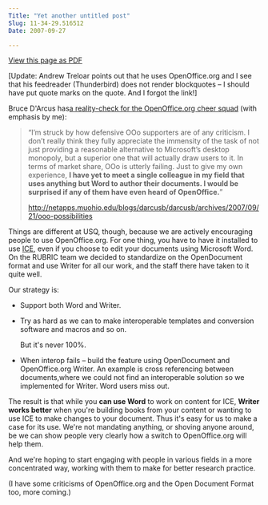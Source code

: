 ```yaml
---
Title: "Yet another untitled post"
Slug: 11-34-29.516512
Date: 2007-09-27

---
```

<div>

[View this page as PDF](/blog/2007/09/27/11-34-29.516512/100.pdf)

[Update: Andrew Treloar points out that he uses OpenOffice.org and I see
that his feedreader (Thunderbird) does not render blockquotes <span
class="spCh spChx2013">–</span> I should have put quote marks on the
quote. And I forgot the link!]

Bruce D'Arcus has[a reality-check for the OpenOffice.org cheer
squad](http://netapps.muohio.edu/blogs/darcusb/darcusb/archives/2007/09/21/ooo-possibilities)
(with emphasis by me):

> <span class="spCh spChx201c">“</span>I<span
> class="spCh spChx2019">’</span>m struck by how defensive OOo
> supporters are of any criticism. I don<span
> class="spCh spChx2019">’</span>t really think they fully appreciate
> the immensity of the task of not just providing a reasonable
> alternative to Microsoft<span class="spCh spChx2019">’</span>s desktop
> monopoly, but a superior one that will actually draw users to it. In
> terms of market share, OOo is utterly failing. Just to give my own
> experience, **I have yet to meet a single colleague in my field that
> uses anything but Word to author their documents. I would be surprised
> if any of them have even heard of OpenOffice.**<span
> style="font-weight:normal; "><span class="T2"><span
> class="spCh spChx201d">”</span></span></span>
>
> [<span style="font-weight:normal; "><span
> class="T3">http://netapps.muohio.edu/blogs/darcusb/darcusb/archives/2007/09/21/ooo-possibilities</span></span>](http://netapps.muohio.edu/blogs/darcusb/darcusb/archives/2007/09/21/ooo-possibilities)<span
> style="font-weight:normal; "><span class="T2"> </span></span>

Things are different at USQ, though, because we are actively encouraging
people to use OpenOffice.org. For one thing, you have to have it
installed to use [ICE](http://ice.usq.edu.au/), even if you choose to
edit your documents using Microsoft Word. On the RUBRIC team we decided
to standardize on the OpenDocument format and use Writer for all our
work, and the staff there have taken to it quite well.

Our strategy is:

-   Support both Word and Writer.

-   Try as hard as we can to make interoperable templates and conversion
    software and macros and so on.

    But it's never 100%.

-   When interop fails <span class="spCh spChx2013">–</span> build the
    feature using OpenDocument and OpenOffice.org Writer. An example is
    cross referencing between documents,where we could not find an
    interoperable solution so we implemented for Writer. Word users miss
    out.

The result is that while you **can use Word** to work on content for
ICE, **Writer works better** when you're building books from your
content or wanting to use ICE to make changes to your document. Thus
it's easy for us to make a case for its use. We're not mandating
anything, or shoving anyone around, be we can show people very clearly
how a switch to OpenOffice.org will help them.

And we're hoping to start engaging with people in various fields in a
more concentrated way, working with them to make for better research
practice.

(I have some criticisms of OpenOffice.org and the Open Document Format
too, more coming.)

</div>
